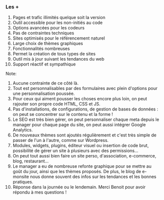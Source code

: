### Les +

1. Pages et trafic illimités quelque soit la version <!-- .element: class="fragment fade-up" -->
2. Outil accessible pour les non-initiés au code <!-- .element: class="fragment fade-up" -->
3. Options avancées pour les codeurs <!-- .element: class="fragment fade-up" -->
4. Pas de contraintes techniques <!-- .element: class="fragment fade-up" -->
5. Sites optimisés pour le référencement naturel <!-- .element: class="fragment fade-up" -->
6. Large choix de thèmes graphiques <!-- .element: class="fragment fade-up" -->
7. Fonctionnalités nombreuses <!-- .element: class="fragment fade-up" -->
8. Permet la création de tous types de sites <!-- .element: class="fragment fade-up" -->
9. Outil mis à jour suivant les tendances du web <!-- .element: class="fragment fade-up" -->
10. Support réactif et sympathique <!-- .element: class="fragment fade-up" -->

Note:
1. Aucune contrainte de ce côté là.
2. Tout est personnalisables par des formulaires avec plein d'options pour une personnalisation poussée.
3. Pour ceux qui aiment pousser les choses encore plus loin, on peut rajouter son propre code HTML, CSS et JS.
4. Pas d'installations, de configurations, de gestion de bases de données : on peut se concentrer sur le contenu et la forme !
5. Le SEO est très bien gérer, on peut personnaliser chaque meta depuis le manager pour chaque page du site, on peut aussi intégrer Google Analytics.
6. De nouveaux thèmes sont ajoutés régulièrement et c'est très simple de passer de l'un à l'autre, comme sur Wordpress.
7. Modules, widgets, plugins, éditeur visuel ou insertion de code brut, possibilité de gérer un site à plusieurs avec des permissions...
8. On peut tout aussi bien faire un site perso, d'association, e-commerce, blog, restaurant...
9. Le manager a eu de nombreuse refonte graphique pour se mettre au goût du jour, ainsi que les thèmes proposés. De plus, le blog de e-monsite nous donne souvent des infos sur les tendances et les bonnes pratiques.
10. Réponse dans la journée ou le lendemain. Merci Benoit pour avoir répondu à mes questions !